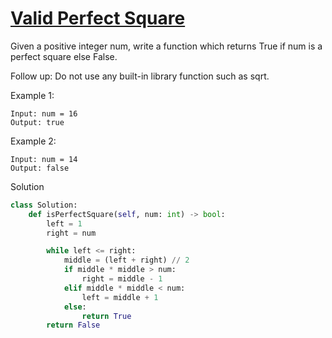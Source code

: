 # [Valid Perfect Square](https://leetcode.com/problems/valid-perfect-square/)

Given a positive integer num, write a function which returns True if num is a perfect square else False.

Follow up: Do not use any built-in library function such as sqrt.

Example 1:
```
Input: num = 16
Output: true
```
Example 2:
```
Input: num = 14
Output: false
```
Solution
```python
class Solution:
    def isPerfectSquare(self, num: int) -> bool:
        left = 1
        right = num

        while left <= right:
            middle = (left + right) // 2
            if middle * middle > num:
                right = middle - 1
            elif middle * middle < num:
                left = middle + 1
            else:
                return True
        return False
```